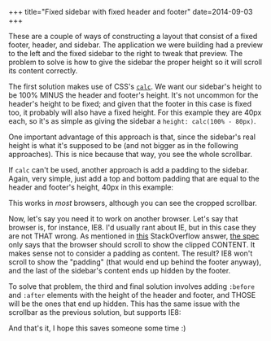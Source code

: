 +++
title="Fixed sidebar with fixed header and footer"
date=2014-09-03
+++

These are a couple of ways of constructing a layout that consist of a fixed
footer, header, and sidebar. The application we were building had a preview to
the left and the fixed sidebar to the right to tweak that preview. The problem
to solve is how to give the sidebar the proper height so it will scroll its
content correctly.

The first solution makes use of CSS's
[`calc`](https://developer.mozilla.org/en-US/docs/Web/CSS/calc). We want our
sidebar's height to be 100% MINUS the header and footer's height. It's not
uncommon for the header's height to be fixed; and given that the footer in this
case is fixed too, it probably will also have a fixed height. For this example
they are 40px each, so it's as simple as giving the sidebar a
`height: calc(100% - 80px)`.

<Codepen id="klvdG" />

One important advantage of this approach is that, since the sidebar's real
height is what it's supposed to be (and not bigger as in the following
approaches). This is nice because that way, you see the whole scrollbar.

If `calc` can't be used, another approach is add a padding to the sidebar.
Again, very simple, just add a top and bottom padding that are equal to the
header and footer's height, 40px in this example:

<Codepen id="fLjBy" />

This works in _most_ browsers, although you can see the cropped scrollbar.

Now, let's say you need it to work on another browser. Let's say that browser
is, for instance, IE8. I'd usually rant about IE, but in this case they are not
THAT wrong. As mentioned in [this](http://stackoverflow.com/a/5804795)
StackOverflow answer,
[the spec](http://www.w3.org/TR/CSS21/visufx.html#overflow) only says that the
browser should scroll to show the clipped CONTENT. It makes sense not to
consider a padding as content. The result? IE8 won't scroll to show the
"padding" (that would end up behind the footer anyway), and the last of the
sidebar's content ends up hidden by the footer.

To solve that problem, the third and final solution involves adding `:before`
and `:after` elements with the height of the header and footer, and THOSE will
be the ones that end up hidden. This has the same issue with the scrollbar as
the previous solution, but supports IE8:

<Codepen id="dtqxE" />

And that's it, I hope this saves someone some time :)
